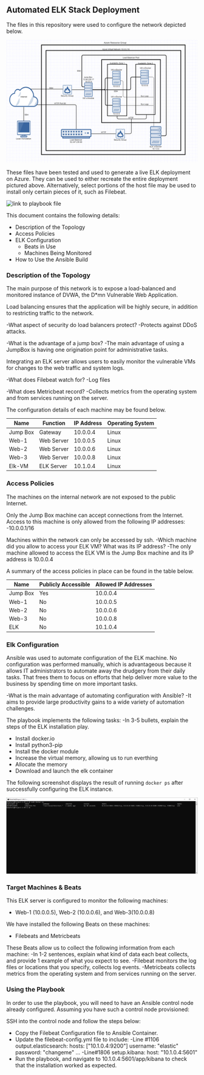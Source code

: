 ## Automated ELK Stack Deployment

The files in this repository were used to configure the network depicted below.

![link to diagram](https://github.com/aherron26/ELK-Stack-Project/blob/main/ELK-Visual.PNG)

These files have been tested and used to generate a live ELK deployment on Azure. They can be used to either recreate the entire deployment pictured above. Alternatively, select portions of the host file may be used to install only certain pieces of it, such as Filebeat.

![link to playbook file](https://github.com/aherron26/ELK-Stack-Project/blob/main/elk-playbook.yml)

This document contains the following details:
- Description of the Topology
- Access Policies
- ELK Configuration
  - Beats in Use
  - Machines Being Monitored
- How to Use the Ansible Build


### Description of the Topology

The main purpose of this network is to expose a load-balanced and monitored instance of DVWA, the D*mn Vulnerable Web Application.

Load balancing ensures that the application will be highly secure, in addition to restricting traffic to the network.

-What aspect of security do load balancers protect? 
-Protects against DDoS attacks.

-What is the advantage of a jump box? 
-The main advantage of using a JumpBox is having one origination point for administrative tasks.

Integrating an ELK server allows users to easily monitor the vulnerable VMs for changes to the web traffic and system logs.

-What does Filebeat watch for?
-Log files

-What does Metricbeat record? 
-Collects metrics from the operating system and from services running on the server.

The configuration details of each machine may be found below.

| Name     | Function | IP Address | Operating System |
|----------|----------|------------|------------------|
| Jump Box | Gateway  | 10.0.0.4   | Linux            |
| Web-1    |Web Server| 10.0.0.5   | Linux            |
| Web-2    |Web Server| 10.0.0.6   | Linux            |
| Web-3    |Web Server| 10.0.0.8   | Linux            |
| Elk-VM   |ELK Server| 10.1.0.4   | Linux            |

### Access Policies

The machines on the internal network are not exposed to the public Internet. 

Only the Jump Box machine can accept connections from the Internet. Access to this machine is only allowed from the following IP addresses:
-10.0.0.1/16


Machines within the network can only be accessed by ssh.
-Which machine did you allow to access your ELK VM? What was its IP address? 
-The only machine allowed to access the ELK VM is the Jump Box machine and its IP address is 10.0.0.4

A summary of the access policies in place can be found in the table below.

| Name     | Publicly Accessible | Allowed IP Addresses |
|----------|---------------------|----------------------|
| Jump Box | Yes                 | 10.0.0.4             |
| Web-1    | No                  | 10.0.0.5             |
| Web-2    | No                  | 10.0.0.6             |  
| Web-3    | No                  | 10.0.0.8             |
| ELK      | No                  | 10.1.0.4             |

### Elk Configuration

Ansible was used to automate configuration of the ELK machine. No configuration was performed manually, which is advantageous because it allows IT administrators to automate away the drudgery from their daily tasks. That frees them to focus on efforts that help deliver more value to the business by spending time on more important tasks.

-What is the main advantage of automating configuration with Ansible?
-It aims to provide large productivity gains to a wide variety of automation challenges.
 

The playbook implements the following tasks:
-In 3-5 bullets, explain the steps of the ELK installation play.
- Install docker.io
- Install python3-pip
- Install the docker module 
- Increase the virtual memory, allowing us to run everthing
- Allocate the memory
- Download and launch the elk container

The following screenshot displays the result of running `docker ps` after successfully configuring the ELK instance.

![TODO: Update the path with the name of your screenshot of docker ps output](https://github.com/aherron26/ELK-Stack-Project/blob/main/Elk-Docker-PS.PNG)

### Target Machines & Beats
This ELK server is configured to monitor the following machines:
- Web-1 (10.0.0.5), Web-2 (10.0.0.6), and Web-3(10.0.0.8)

We have installed the following Beats on these machines:
- Filebeats and Metricbeats

These Beats allow us to collect the following information from each machine:
-In 1-2 sentences, explain what kind of data each beat collects, and provide 1 example of what you expect to see. 
-Filebeat monitors the log files or locations that you specify, collects log events.
-Metricbeats collects metrics from the operating system and from services running on the server.

### Using the Playbook
In order to use the playbook, you will need to have an Ansible control node already configured. Assuming you have such a control node provisioned: 

SSH into the control node and follow the steps below:
- Copy the Filebeat Configuration file to Ansible Container.
- Update the filebeat-config.yml file to include:
    -Line #1106
    output.elasticsearch:
    hosts: ["10.1.0.4:9200"]
    username: "elastic"
    password: "changeme"
    ...
    -Line#1806
    setup.kibana:
    host: "10.1.0.4:5601"
- Run the playbook, and navigate to 10.1.0.4:5601/app/kibana to check that the installation worked as expected.

